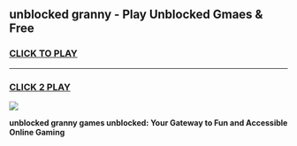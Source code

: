 
## unblocked granny - Play Unblocked Gmaes & Free
<h3>
<a href="https://news.freeplayer.one?title=unblocked_granny&ref=16F">CLICK TO PLAY</a></h3>
<hr>

<h3>
<a href="https://news.freeplayer.one?title=unblocked_granny&ref=16F">CLICK 2 PLAY</a>
  
</h3>

<a href="https://news.freeplayer.one?title=unblocked_granny&ref=16F/"><img src="https://clearcache.store/games.png"></a>


**unblocked granny games unblocked: Your Gateway to Fun and Accessible Online Gaming**
